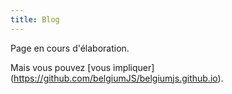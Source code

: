```yaml
---
title: Blog
---
```


Page en cours d'élaboration.

Mais vous pouvez [vous impliquer] (https://github.com/belgiumJS/belgiumjs.github.io).
